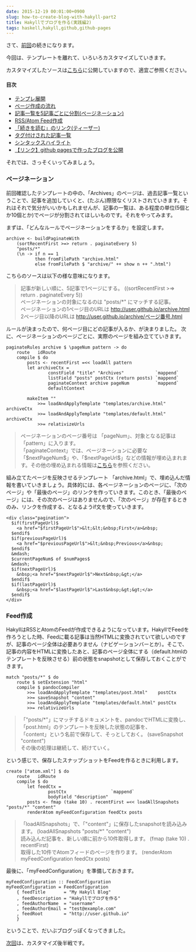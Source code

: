 ```yaml
---
date: 2015-12-19 00:01:00+0900
slug: how-to-create-blog-with-hakyll-part2
title: Hakyllでブログを作る(実践編2)
tags: haskell,hakyll,github,github-pages
---
```


さて、[前回](/blog/2015/12/how-to-create-blog-with-hakyll-part1.html)の続きになります。

今回は、テンプレートを離れて、いろいろカスタマイズしていきます。

カスタマイズしたソースは[こちら](https://github.com/IMOKURI/hakyll-blog-example)に公開していますので、適宜ご参照ください。


#### 目次

* [テンプレ展開](/blog/2015/12/how-to-create-blog-with-hakyll-part1.html#テンプレ展開)
* [ページ作成の流れ](/blog/2015/12/how-to-create-blog-with-hakyll-part1.html#ページ作成の流れ)
* [記事一覧を5記事ごとに分割(ページネーション)](#ページネーション)
* [RSS/Atom Feed作成](#feed作成)
* [「続きを読む」のリンク(ティーザー)](/blog/2015/12/how-to-create-blog-with-hakyll-part3.html#ティーザー)
* [タグ付けされた記事一覧](/blog/2015/12/how-to-create-blog-with-hakyll-part3.html#タグ付け記事一覧)
* [シンタックスハイライト](/blog/2015/12/how-to-create-blog-with-hakyll-part4.html#シンタックスハイライト)
* [【リンク】github pagesで作ったブログを公開](/blog/2015/12/how-to-create-blog-with-hakyll-part4.html#ブログ公開)

それでは、さっそくいってみましょう。

<!--more-->

### ページネーション

前回確認したテンプレートの中の、「Archives」のページは、過去記事一覧ということで、記事を追加していくと、(たぶん)際限なくリストされていきます。それはそれで気分がいいかもしれませんが、記事の一覧は、ある程度の単位(5個とか10個とか)でページが分割されてほしいものです。それをやってみます。

まずは、「どんなルールでページネーションをするか」を設定します。

``` {.haskell}
archive <- buildPaginateWith
    (sortRecentFirst >=> return . paginateEvery 5)
    "posts/*"
    (\n -> if n == 1
           then fromFilePath "archive.html"
           else fromFilePath $ "archive/" ++ show n ++ ".html")
```

こちらのソースは以下の様な意味になります。

> 記事が新しい順に、5記事で1ページにする。 ((sortRecentFirst >=> return . paginateEvery 5))  
> ページネーションの対象になるのは \"posts/*\" にマッチする記事。  
> ページネーションの1ページ目のURLは http://user.github.io/archive.html  
> 2ページ目以降のURLは http://user.github.io/archive/ページ番号.html


ルールが決まったので、何ページ目にどの記事が入るか、が決まりました。
次に、ページネーションのページごとに、実際のページを組み立てていきます。

``` {.haskell}
paginateRules archive $ \pageNum pattern -> do
    route   idRoute
    compile $ do
        posts <- recentFirst =<< loadAll pattern
        let archiveCtx =
                constField "title" "Archives"            `mappend`
                listField "posts" postCtx (return posts) `mappend`
                paginateContext archive pageNum          `mappend`
                defaultContext

        makeItem ""
            >>= loadAndApplyTemplate "templates/archive.html" archiveCtx
            >>= loadAndApplyTemplate "templates/default.html" archiveCtx
            >>= relativizeUrls
```

> ページネーションのページ番号は 「pageNum」、対象となる記事は 「pattern」に入ります。  
> 「paginateContext」では、ページネーションに必要な「\$nextPageNum\$」や、「\$nextPageUrl\$」などの情報が埋め込まれます。その他の埋め込まれる情報は[こちら](https://github.com/jaspervdj/hakyll/blob/master/src/Hakyll/Web/Paginate.hs#L99-L109)を参照ください。  


組み立てたページを反映させるテンプレート 「archive.html」で、埋め込んだ情報を書いていきましょう。具体的には、各ページネーションのページに、「次のページ」や「最後のページ」のリンクを作っていきます。このとき、「最後のページ」には、その次のページはありませんので、「次のページ」が存在するときのみ、リンクを作成する、となるようif文を使っていきます。


``` {.html}
<div class="pagination">
  $if(firstPageUrl)$
    <a href="$firstPageUrl$">&lt;&lt;&nbsp;First</a>&nbsp;
  $endif$
  $if(previousPageUrl)$
    <a href="$previousPageUrl$">&lt;&nbsp;Previous</a>&nbsp;
  $endif$
  &mdash;
  $currentPageNum$ of $numPages$
  &mdash;
  $if(nextPageUrl)$
    &nbsp;<a href="$nextPageUrl$">Next&nbsp;&gt;</a>
  $endif$
  $if(lastPageUrl)$
    &nbsp;<a href="$lastPageUrl$">Last&nbsp;&gt;&gt;</a>
  $endif$
</div>
```


### Feed作成

HakyllはRSSとAtomのFeedが作成できるようになっています。HakyllでFeedを作ろうとした時、Feedに載る記事は当然HTMLに変換されていて欲しいのですが、記事のページ全体は必要ありません（ナビゲーションバーとか）。そこで、記事の内容をHTMLに変換したあと、記事のページ全体にする（default.htmlのテンプレートを反映させる）前の状態をsnapshotとして保存しておくことができます。


``` {.haskell}
match "posts/*" $ do
    route $ setExtension "html"
    compile $ pandocCompiler
        >>= loadAndApplyTemplate "templates/post.html"    postCtx
        >>= saveSnapshot "content"
        >>= loadAndApplyTemplate "templates/default.html" postCtx
        >>= relativizeUrls
```

> 「\"posts/\*\"」にマッチするドキュメントを、pandocでHTMLに変換し、「post.html」のテンプレートを反映した状態の記事を、  
> 「content」という名前で保存して、そっとしておく。 (saveSnapshot \"content\")  
> その後の処理は継続して、続けていく。

という感じで、保存したスナップショットをFeedを作るときに利用します。

``` {.haskell}
create ["atom.xml"] $ do
    route   idRoute
    compile $ do
        let feedCtx =
                postCtx                 `mappend`
                bodyField "description"
        posts <- fmap (take 10) . recentFirst =<< loadAllSnapshots "posts/*" "content"
        renderAtom myFeedConfiguration feedCtx posts
```

> 「loadAllSnapshots」で、「\"content\"」に保存したsnapshotを読み込みます。 (loadAllSnapshots \"posts/\*\" \"content\")  
> 読み込んだ記事を、新しい順に前から10件取得します。 (fmap (take 10) . recentFirst)  
> 取得した10件でAtomフィードのページを作ります。 (renderAtom myFeedConfiguration feedCtx posts)

最後に、「myFeedConfiguration」を準備しておきます。

``` {.haskell}
myFeedConfiguration :: FeedConfiguration
myFeedConfiguration = FeedConfiguration
    { feedTitle       = "My Hakyll Blog"
    , feedDescription = "Hakyllでブログを作る"
    , feedAuthorName  = "username"
    , feedAuthorEmail = "test@example.com"
    , feedRoot        = "http://user.github.io"
    }
```


ということで、だいぶブログっぽくなってきました。

[次回](/blog/2015/12/how-to-create-blog-with-hakyll-part3.html)は、カスタマイズ後半戦です。


